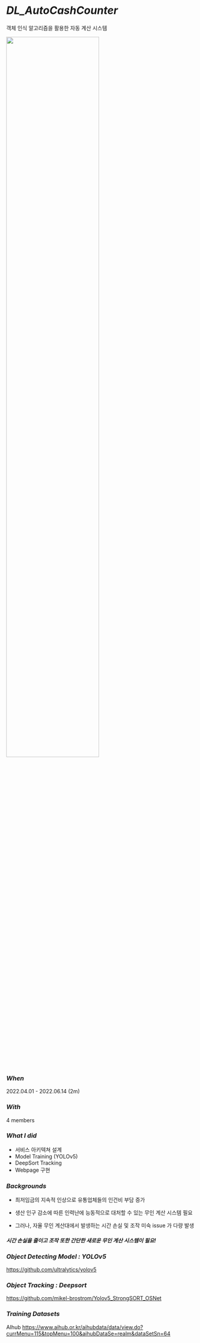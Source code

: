 # *DL_AutoCashCounter*

객체 인식 알고리즘을 활용한 자동 계산 시스템


<img width="70%" src="https://user-images.githubusercontent.com/111988648/186582782-37b4ef99-87d9-4418-8204-19e2ff71906a.gif"/>

### *When*
2022.04.01 - 2022.06.14 (2m)   
### *With*
4 members

### *What I did*
- 서비스 아키텍쳐 설계
- Model Training (YOLOv5)
- DeepSort Tracking 
- Webpage 구현





### *Backgrounds*
- 최저임금의 지속적 인상으로 유통업체들의 인건비 부담 증가
- 생산 인구 감소에 따른 인력난에 능동적으로 대처할 수 있는 무인 계산 시스템 필요

- 그러나, 자율 무인 계산대에서 발생하는 시간 손실 및 조작 미숙 issue 가 다량 발생
#### *시간 손실을 줄이고 조작 또한 간단한 새로운 무인 계산 시스템이 필요!*





### *Object Detecting Model : YOLOv5*
https://github.com/ultralytics/yolov5

### *Object Tracking : Deepsort*
https://github.com/mikel-brostrom/Yolov5_StrongSORT_OSNet


### *Training Datasets*
AIhub
https://www.aihub.or.kr/aihubdata/data/view.do?currMenu=115&topMenu=100&aihubDataSe=realm&dataSetSn=64








